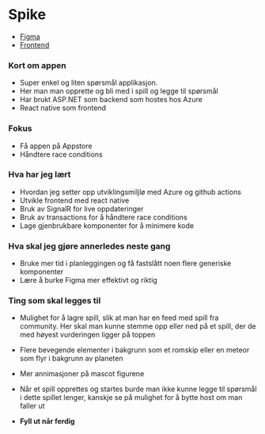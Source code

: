 # Spike

- [Figma](https://www.figma.com/file/oBgpl8HkiowbkUFe6HchFL/Untitled?node-id=0%3A1&mode=dev)
- [Frontend](https://github.com/Amund-Fremming/Spike-frontend)

### Kort om appen

- Super enkel og liten spørsmål applikasjon.
- Her man man opprette og bli med i spill og legge til spørsmål
- Har brukt ASP.NET som backend som hostes hos Azure
- React native som frontend

### Fokus

- Få appen på Appstore
- Håndtere race conditions

### Hva har jeg lært

- Hvordan jeg setter opp utviklingsmiljlø med Azure og github actions
- Utvikle frontend med react native
- Bruk av SignalR for live oppdateringer
- Bruk av transactions for å håndtere race conditions
- Lage gjenbrukbare komponenter for å minimere kode

### Hva skal jeg gjøre annerledes neste gang

- Bruke mer tid i planleggingen og få fastslått noen flere generiske komponenter
- Lære å burke Figma mer effektivt og riktig

### Ting som skal legges til

- Mulighet for å lagre spill, slik at man har en feed med spill fra community. Her skal man kunne stemme opp eller ned på et spill, der de med høyest vurderingen ligger på toppen
- Flere bevegende elementer i bakgrunn som et romskip eller en meteor som flyr i bakgrunn av planeten
- Mer annimasjoner på mascot figurene
- Når et spill opprettes og startes burde man ikke kunne legge til spørsmål i dette spillet lenger, kanskje se på mulighet for å bytte host om man faller ut

- **Fyll ut når ferdig**
